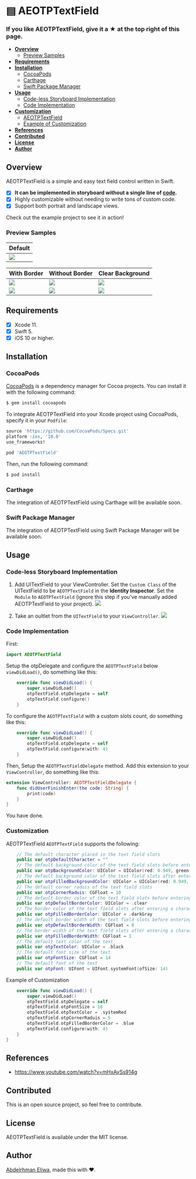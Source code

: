 # ▤ AEOTPTextField

### If you like AEOTPTextField, give it a ★ at the top right of this page.


* **[Overview](#overview)**
  * [Preview Samples](#preview-samples) 
* **[Requirements](#requirements)**
* **[Installation](#installation)**
  * [CocoaPods](#cocoapods)
  * [Carthage](#carthage)
  * [Swift Package Manager](#swift-package-manager)
* **[Usage](#usage)**
  * [Code-less Storyboard Implementation](#code-less-storyboard-implementation)
  * [Code Implementation](#code-implementation)
* **[Customization](#customization)**
  * [AEOTPTextField](#AEOTPTextField)
  * [Example of Customization](#Example-of-Customization)
* **[References](#References)**
* **[Contributed](#Contributed)**
* **[License](#License)**
* **[Author](#Author)**

## Overview

AEOTPTextField is a simple and easy text field control written in Swift.
- [x] **It can be implemented in storyboard without a single line of [code](#code-less-storyboard-implementation).**
- [x] Highly customizable without needing to write tons of custom code.
- [x] Support both portrait and landscape views.

Check out the example project to see it in action!
### Preview Samples
| Default |
| --- |
| ![](https://raw.githubusercontent.com/AbdelrhmanKamalEliwa/AEOTPTextField/master/Readme%20assets/AEOTPTextField-Default.gif) |

| With Border | Without Border | Clear Background |
| --- | --- | --- |
| ![](https://raw.githubusercontent.com/AbdelrhmanKamalEliwa/AEOTPTextField/master/Readme%20assets/AEOTPTextField-Default.gif) | ![](https://github.com/AbdelrhmanKamalEliwa/AEOTPTextField/blob/master/Readme%20assets/AEOTPTextField-Without-Border.gif?raw=true) | ![](https://github.com/AbdelrhmanKamalEliwa/AEOTPTextField/blob/master/Readme%20assets/AEOTPTextField-Clear-Background.gif?raw=true) |
|![](https://github.com/AbdelrhmanKamalEliwa/AEOTPTextField/blob/master/Readme%20assets/AEOTPTextField-With-Border.gif?raw=true) | ![](https://github.com/AbdelrhmanKamalEliwa/AEOTPTextField/blob/master/Readme%20assets/AEOTPTextField-Without-Border-2.gif?raw=true) | ![](https://github.com/AbdelrhmanKamalEliwa/AEOTPTextField/blob/master/Readme%20assets/AEOTPTextField-Clear-Background-2.gif?raw=true) |
## Requirements
- [x] Xcode 11.
- [x] Swift 5.
- [x] iOS 10 or higher.

## Installation
### CocoaPods

[CocoaPods](http://cocoapods.org) is a dependency manager for Cocoa projects. You can install it with the following command:

```bash
$ gem install cocoapods
```

To integrate AEOTPTextField into your Xcode project using CocoaPods, specify it in your `Podfile`:

```ruby
source 'https://github.com/CocoaPods/Specs.git'
platform :ios, '10.0'
use_frameworks!

pod 'AEOTPTextField'
```

Then, run the following command:

```bash
$ pod install
```

### Carthage

The integration of AEOTPTextField using Carthage will be available soon.

### Swift Package Manager

The integration of AEOTPTextField using Swift Package Manager will be available soon.

## Usage
### Code-less Storyboard Implementation
1. Add UITextField to your ViewController. Set the `Custom Class` of the UITextField to be `AEOTPTextField` in the **Identity Inspector**. Set the `Module` to `AEOTPTextField` (ignore this step if you've manually added AEOTPTextField to your project).
![](https://github.com/AbdelrhmanKamalEliwa/AEOTPTextField/blob/master/Readme%20assets/Usage-1.png?raw=true)

2. Take an oultlet from the `UITextField` to your `ViewController`.
![](https://github.com/AbdelrhmanKamalEliwa/AEOTPTextField/blob/master/Readme%20assets/Usage-2.png?raw=true)

### Code Implementation
First:
```swift
import AEOTPTextField
```

Setup the otpDelegate and configure the `AEOTPTextField` below `viewDidLoad()`, do something like this:
``` swift
    override func viewDidLoad() {
        super.viewDidLoad()
        otpTextField.otpDelegate = self
        otpTextField.configure()
    }
```

To configure the `AEOTPTextField` with a custom slots count, do something like this:
``` swift
    override func viewDidLoad() {
        super.viewDidLoad()
        otpTextField.otpDelegate = self
        otpTextField.configure(with: 4)
    }
```

Then, Setup the `AEOTPTextFieldDelegate` method. Add this extension to your `ViewController`, do something like this:
``` swift
extension ViewController: AEOTPTextFieldDelegate {
    func didUserFinishEnter(the code: String) {
        print(code)
    }
}
```
You have done.
### Customization
AEOTPTextField
`AEOTPTextField` supports the following:
``` swift
    // The default character placed in the text field slots
    public var otpDefaultCharacter = ""
    // The default background color of the text field slots before entering a character
    public var otpBackgroundColor: UIColor = UIColor(red: 0.949, green: 0.949, blue: 0.949, alpha: 1)
    // The default background color of the text field slots after entering a character
    public var otpFilledBackgroundColor: UIColor = UIColor(red: 0.949, green: 0.949, blue: 0.949, alpha: 1)
    // The default corner raduis of the text field slots
    public var otpCornerRaduis: CGFloat = 10
    // The default border color of the text field slots before entering a character
    public var otpDefaultBorderColor: UIColor = .clear
    // The border color of the text field slots after entering a character
    public var otpFilledBorderColor: UIColor = .darkGray
    // The default border width of the text field slots before entering a character
    public var otpDefaultBorderWidth: CGFloat = 0
    // The border width of the text field slots after entering a character
    public var otpFilledBorderWidth: CGFloat = 1
    // The default text color of the text
    public var otpTextColor: UIColor = .black
    // The default font size of the text
    public var otpFontSize: CGFloat = 14
    // The default font of the text
    public var otpFont: UIFont = UIFont.systemFont(ofSize: 14)
```

Example of Customization
``` swift
    override func viewDidLoad() {
        super.viewDidLoad()
        otpTextField.otpDelegate = self
        otpTextField.otpFontSize = 16
        otpTextField.otpTextColor = .systemRed
        otpTextField.otpCornerRaduis = 5
        otpTextField.otpFilledBorderColor = .blue
        otpTextField.configure(with: 4)
    }
}

```

## References
- https://www.youtube.com/watch?v=mHxAvSs914g

## Contributed
This is an open source project, so feel free to contribute.

## License

AEOTPTextField is available under the MIT license.

## Author

[Abdelrhman Eliwa](https://github.com/AbdelrhmanKamalEliwa), made this with ❤️.
